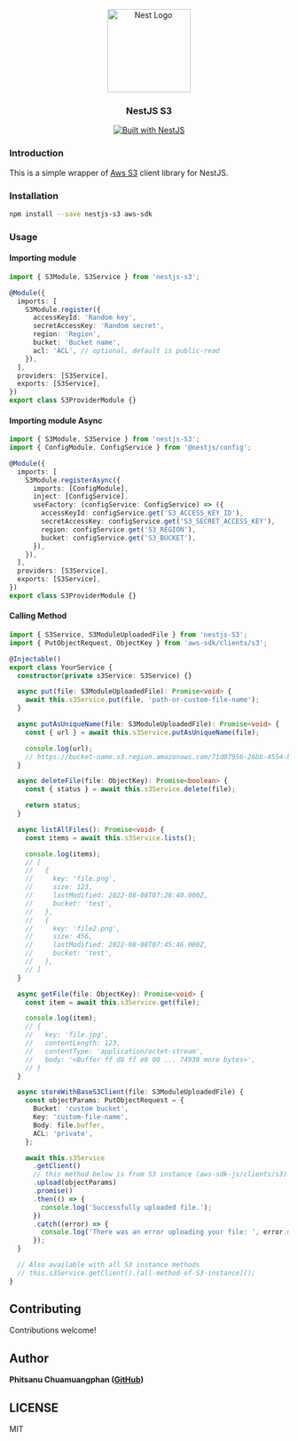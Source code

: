 <div align="center">
  <a href="http://nestjs.com/" target="_blank">
    <img src="https://nestjs.com/img/logo_text.svg" width="150" alt="Nest Logo" />
  </a>
</div>

<h3 align="center">NestJS S3</h3>

<div align="center">
  <a href="https://nestjs.com" target="_blank">
    <img src="https://img.shields.io/badge/built%20with-NestJs-red.svg" alt="Built with NestJS">
  </a>
</div>

### Introduction

This is a simple wrapper of [Aws S3](https://github.com/aws/aws-sdk-js) client library for NestJS.

### Installation

```bash
npm install --save nestjs-s3 aws-sdk
```

### Usage

#### Importing module

```typescript
import { S3Module, S3Service } from 'nestjs-s3';

@Module({
  imports: [
    S3Module.register({
      accessKeyId: 'Random key',
      secretAccessKey: 'Random secret',
      region: 'Region',
      bucket: 'Bucket name',
      acl: 'ACL', // optional, default is public-read
    }),
  ],
  providers: [S3Service],
  exports: [S3Service],
})
export class S3ProviderModule {}
```

#### Importing module Async

```typescript
import { S3Module, S3Service } from 'nestjs-S3';
import { ConfigModule, ConfigService } from '@nestjs/config';

@Module({
  imports: [
    S3Module.registerAsync({
      imports: [ConfigModule],
      inject: [ConfigService],
      useFactory: (configService: ConfigService) => ({
        accessKeyId: configService.get('S3_ACCESS_KEY_ID'),
        secretAccessKey: configService.get('S3_SECRET_ACCESS_KEY'),
        region: configService.get('S3_REGION'),
        bucket: configService.get('S3_BUCKET'),
      }),
    }),
  ],
  providers: [S3Service],
  exports: [S3Service],
})
export class S3ProviderModule {}
```

#### Calling Method

```typescript
import { S3Service, S3ModuleUploadedFile } from 'nestjs-S3';
import { PutObjectRequest, ObjectKey } from 'aws-sdk/clients/s3';

@Injectable()
export class YourService {
  constructor(private s3Service: S3Service) {}

  async put(file: S3ModuleUploadedFile): Promise<void> {
    await this.s3Service.put(file, 'path-or-custom-file-name');
  }

  async putAsUniqueName(file: S3ModuleUploadedFile): Promise<void> {
    const { url } = await this.s3Service.putAsUniqueName(file);

    console.log(url);
    // https://bucket-name.s3.region.amazonaws.com/71d07956-26bb-4554-bb37-d00a7865ae29.png
  }

  async deleteFile(file: ObjectKey): Promise<boolean> {
    const { status } = await this.s3Service.delete(file);

    return status;
  }

  async listAllFiles(): Promise<void> {
    const items = await this.s3Service.lists();

    console.log(items);
    // [
    //   {
    //     key: 'file.png',
    //     size: 123,
    //     lastModified: 2022-08-08T07:28:40.000Z,
    //     bucket: 'test',
    //   },
    //   {
    //     key: 'file2.png',
    //     size: 456,
    //     lastModified: 2022-08-08T07:45:46.000Z,
    //     bucket: 'test',
    //   },
    // ]
  }

  async getFile(file: ObjectKey): Promise<void> {
    const item = await this.s3Service.get(file);

    console.log(item);
    // {
    //   key: 'file.jpg',
    //   contentLength: 123,
    //   contentType: 'application/octet-stream',
    //   body: '<Buffer ff d8 ff e0 00 ... 74938 more bytes>',
    // }
  }

  async storeWithBaseS3Client(file: S3ModuleUploadedFile) {
    const objectParams: PutObjectRequest = {
      Bucket: 'custom bucket',
      Key: 'custom-file-name',
      Body: file.buffer,
      ACL: 'private',
    };

    await this.s3Service
      .getClient()
      // this method below is from S3 instance (aws-sdk-js/clients/s3)
      .upload(objectParams)
      .promise()
      .then(() => {
        console.log('Successfully uploaded file.');
      })
      .catch((error) => {
        console.log('There was an error uploading your file: ', error.message);
      });
  }

  // Also available with all S3 instance methods
  // this.s3Service.getClient().[all-method-of-S3-instance]();
}
```

## Contributing

Contributions welcome!

## Author

**Phitsanu Chuamuangphan ([GitHub](https://github.com/appotter))**

## LICENSE

MIT
